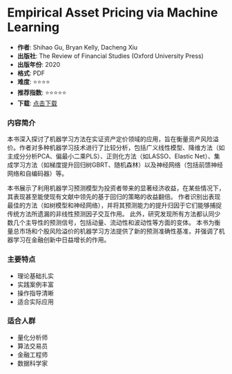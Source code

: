 # Empirical Asset Pricing via Machine Learning

- **作者**: Shihao Gu, Bryan Kelly, Dacheng Xiu
- **出版社**: The Review of Financial Studies (Oxford University Press)
- **出版年份**: 2020
- **格式**: PDF
- **难度**: ⭐⭐⭐⭐
- **推荐指数**: ⭐⭐⭐⭐⭐
- **下载**: [点击下载](https://asset.quant-wiki.com/pdf/Empirical%20Asset%20Pricing%20via%20Machine%20Learning.pdf)

### 内容简介

本书深入探讨了机器学习方法在实证资产定价领域的应用，旨在衡量资产风险溢价。作者对多种机器学习技术进行了比较分析，包括广义线性模型、降维方法（如主成分分析PCA、偏最小二乘PLS）、正则化方法（如LASSO、Elastic Net）、集成学习方法（如梯度提升回归树GBRT、随机森林）以及神经网络（包括前馈神经网络和自编码器）等。

本书展示了利用机器学习预测模型为投资者带来的显著经济收益，在某些情况下，其表现甚至能使现有文献中领先的基于回归的策略的收益翻倍。 作者识别出表现最佳的方法（如树模型和神经网络），并将其预测能力的提升归因于它们能够捕捉传统方法所遗漏的非线性预测因子交互作用。 此外，研究发现所有方法都认同少数几个主导性的预测信号，包括动量、流动性和波动性等方面的变体。 本书为衡量总市场和个股风险溢价的机器学习方法提供了新的预测准确性基准，并强调了机器学习在金融创新中日益增长的作用。

### 主要特点

- 理论基础扎实
- 实践案例丰富
- 操作指导清晰
- 适合实际应用

### 适合人群

- 量化分析师
- 算法交易员
- 金融工程师
- 数据科学家
